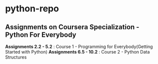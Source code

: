 # python-repo

## Assignments on Coursera Specialization - Python For Everybody

**Assignments 2.2 - 5.2** : Course 1 - Programming for Everybody(Getting Started with Python)
**Assignments 6.5 - 10.2** : Course 2 - Python Data Structures
